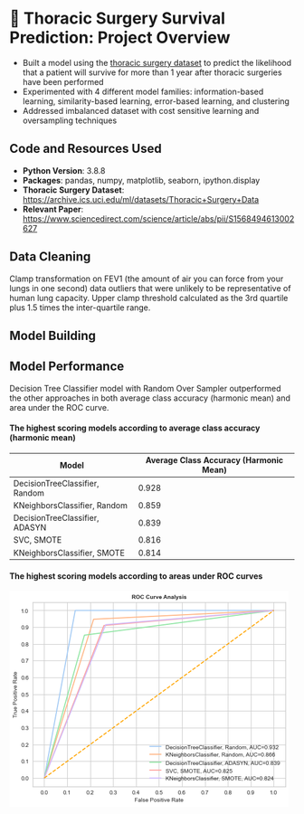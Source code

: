 # :hospital: Thoracic Surgery Survival Prediction: Project Overview
* Built a model using the [thoracic surgery dataset](https://archive.ics.uci.edu/ml/datasets/Thoracic+Surgery+Data) to predict the likelihood that a patient will survive for more than 1 year after thoracic surgeries have been performed
* Experimented with 4 different model families: information-based learning, similarity-based learning, error-based learning, and clustering
* Addressed imbalanced dataset with cost sensitive learning and oversampling techniques

## Code and Resources Used
* **Python Version**: 3.8.8
* **Packages**: pandas, numpy, matplotlib, seaborn, ipython.display
* **Thoracic Surgery Dataset**: https://archive.ics.uci.edu/ml/datasets/Thoracic+Surgery+Data
* **Relevant Paper**: https://www.sciencedirect.com/science/article/abs/pii/S1568494613002627

## Data Cleaning
Clamp transformation on FEV1 (the amount of air you can force from your lungs in one second) data outliers that were unlikely to be representative of human lung capacity. Upper clamp threshold calculated as the 3rd quartile plus 1.5 times the inter-quartile range.

## Model Building


## Model Performance
Decision Tree Classifier model with Random Over Sampler outperformed the other approaches in both average class accuracy (harmonic mean) and area under the ROC curve.

#### The highest scoring models according to average class accuracy (harmonic mean)

| Model  | Average Class Accuracy (Harmonic Mean) |
| ----------- | ----------- |
| DecisionTreeClassifier, Random  | 0.928 |
| KNeighborsClassifier, Random  | 0.859 |
| DecisionTreeClassifier, ADASYN  | 	0.839 |
| SVC, SMOTE  | 0.816 |
| KNeighborsClassifier, SMOTE  | 0.814 |

#### The highest scoring models according to areas under ROC curves
![ROC Curve Analysis](https://github.com/ayanoyamamoto0/assignments_2021-2022/blob/main/data_analytics/roc_curve.png)
